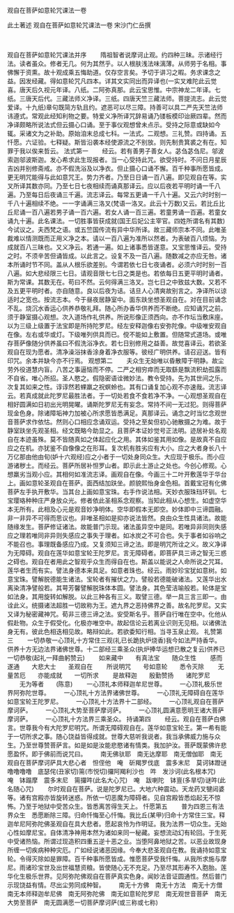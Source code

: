 观自在菩萨如意轮咒课法一卷


此土著述
观自在菩萨如意轮咒课法一卷
宋沙门仁岳撰


　　

观自在菩萨如意轮咒课法并序
　　隋祖智者说摩诃止观。约四种三昧。示诸经行法。读者虽众。修者无几。何为其然乎。以人根肤浅法味漓薄。从师劳于名相。事佛懈于资熏。故十观成乘五悔助道。仅存空言矣。予切于讲习之暇。务求课念之益。因发经藏。得如意轮咒凡四本。详其文实同出而异译也(一实叉难陀此云觉喜。唐天后久视元年译。八纸。二阿弥真那。此云宝思惟。中宗神龙二年译。七纸。三唐天后代。三藏法师义净译。三纸。四唐天竺三藏法师。菩提流志。此云觉爱译。十九纸)章句既简方轨且约。遮恶可以尽三障。持善可以具二严先天竺法师讳遵式。常观此经知利物之要。特爱义净所译咒辞易诵乃镂板模印诒厥四辈。然而净译颇略所说法式但云摄心口诵。至于事仪观想曾未点示。受持之际意或缺如今辄。采诸文为之补助。原始洎末总成七科。一法式。二观想。三礼赞。四持诵。五忏愿。六证验。七释疑。斯皆沿袭本经使源流之不别放。则先制贵箕裘之有在。知罪于我以俟来哲云。
法式第一
　　经云。若有善男子善女人。苾刍苾刍尼。邬波索迦邬波斯迦。发心希求此生现报者。当一心受持此咒。欲受持时。不问日月星辰吉凶并别修斋戒。亦不假洗浴及以净衣。但止摄心口诵不懈。百千种事所愿皆成。更无明咒能得与此如意咒王。势力齐者。乃至日日诵一百八遍。即见观自在等。实叉所译其数亦同。乃至七日七夜相续而诵真那译云。应以后夜若平明时诵一千八遍。乃至每日后夜诵三千遍。流志译云。每常五更诵一千八十遍。又云六时时别一千八十遍相续不绝。一一字诵满三洛叉(梵语一洛叉。此云十万数)又云。若比丘比丘尼诵一百八遍若男子诵一百六遍。若女人诵一百三遍。若童男诵一百遍。若童女诵九十遍。此名课法。一切胜事皆获成就(国王后妃公主宰官。四姓所谓名有其数)今试议之。夫西梵之语。或五竺国传流有异中华所译。故三藏师宗本不同。此唯圣裁难以情测既而正用义净之本。请以一百八遍为准所以然者。为表破百八烦恼。为成就百八三昧也。又义净云。若通一遍。如上诸事悉皆遂意。又宝思惟译云。受持之时。不须辛苦但诵皆成。以此言之。设复不及一百八遍。随数减之亦应无咎。诸本所诵时节不同。盖从人根乐欲差别。今谓若依七日七夜诵者。必须六时时别一百八遍。如大悲经限三七日。请观音限七七日之类是也。若依每日五更平明时诵者。斯为常课。其数无在。苟曰不然。云何得满三洛叉。岂七日之中致兹大数。又若不及五更平明时者。亦自随意。良以后夜为诘。诘旦人心清爽故别言之。净译所以谅适时之宽也。按流志本。今于昼夜居静室中。面东趺坐想圣观自在。对在目前诵念不乱。烧沉水香运心供养恭敬礼拜。随心所办香华供养而不断绝。应知诵咒之前。须于静室摄心观想。次入道场作礼供养。所说形像正须西向。亦不作坛当敷床座。以为三级上级置于法宝即是所持陀罗尼。经左安释迦像右安弥陀像。中级唯安观自在像。左右或华或灯。下级唯列供具而已。傥不能如上敷置。但随常式道场。或唯存菩萨像随分供养虽曰不假洗浴净衣。若七日别修用之益善。故觉喜译云。若欲圣观自在现为愿者。清净澡浴抹香涂身着净衣服等。彼经广明供养。请召迎送。皆有印咒。余本并缺今亦不行焉。
观想第二
　　夫众生无始唯以昏散障于明静。故尘劳外役道慧内盲。八苦之事逼恼而不停。二严之相穷瘁而无取繇是飘流积劫孤露而不自省。唯心所招。圣人愍之。假隐密语诠微妙法。教令受持。先为其世间之乐。次复其如来之性。谆谆然若蜾羸之祝螟蛉也。其有口诵复加心观不亦速哉。流志译云。若真成就此陀罗尼最胜法者。于一切处若食不食若净不净。一心观想圣观自在相好圆满如日初出光明晃曜。诵斯陀罗尼无有妄念。常持不间一无过犯。则得菩萨现金色身。除诸障垢神力加被心所求愿皆悉满足。真那译云。诵念之时当忆念观世音菩萨求作依怙。然则心口相应念诵双运。受持之至矣但初心驰散摄之为难。故于静室趺坐先观圣相。经文既略今助显之。且菩萨本证妙觉号正法明。迹居补处名观自在本迹虽殊。莫不皆随真如之体起应化之用。其体如鉴其用如像。是故真不自应应之在机。亦犹鉴不自像像之在形耳。复次机有胜劣应有大小。应之大者身长八十万亿那由他由旬(妒十六观经)应之小者于一切处身同众生。大应现于极乐。而小应游诸秽土。而经云。菩萨所居补怛罗山者。即示此土游止之处也。今创心修观。心想羸劣当观小应。其相何如准流志译。画观自在像。今画三十二叶开敷莲华于华台上。画如意轮圣观自在菩萨。面西结加趺坐。颜貌熙怡身金色相。首戴宝冠有化佛菩萨左手执开敷华。当其台上画如意宝珠。右手作说法相。天妙衣服珠珰环钏。七宝璎珞种种庄严身放众光。修者依此圣相系念观察。当知此相从心想生。如虚空华本无所有。此相及心元是观音妙净明体。空华即假本无即空。妙体即中三谛圆融。非一非异不可得而思议也。非唯圣相如是抑亦说法皆然。良由众生性具诸法。故能随缘发生。菩萨修证诸法。故能普门示现。诸法虽异空中是同。若唯异非同则失感应之理若唯同非异则失感应之事失于理者。如冰炭之不可合也。失于事者如谷响之不能召也。事理既备感应乃成。又复须知三谛之法。即是明咒所诠之义。故义净译为无障碍。观自在莲华如意宝轮王陀罗尼。言无障碍者。即菩萨具三谛之智无三惑之碍也。观自在者用此之智观乎众生而得自在也。斯盖以能说之人命所说之咒耳。莲华者生而有实。譬法身德本来具足。如意者珠也。经云。雨妙珍宝犹如意树。如意宝珠。譬解脱德能生诸法。宝轮者有摧伏之力。譬般若德能破诸法。又莲华出水离染清净譬般若。其萼芳馨譬解脱珠体本圆。譬法身。其色莹洁喻般若。轮体是宝如法身。其用旋转如解脱。以此三种各有三义。取譬三德。举一具三言三即一。由诠此义。统摄诸法超胜一切故称为王。遮九界之恶持佛界之善。故名陀罗尼。又实又译为秘密藏神咒。荀非三德三谛之法。安受斯名乎。菩萨自行唯在空中。化他从假赴物。众生于假受化。化极亦唯空中。故起信论云若离业识则无见相。以诸佛法身无有。彼此色相迭相见故。略辩如此。若欲委知行相。当寻玉泉止观。
礼赞第三
　　一切恭敬一心顶礼十方常住三观(礼已长跪执炉烧香)我今如法严持香华。供养十方无边法界诸佛世尊。十二部经三乘圣众(执炉捧华运想已散之复云)供养已一切恭敬(起礼一拜曲躬赞云)
　　如来藏中　　有真法宝　　随众生性
　　感而遂通　　大悲大士　　圣观自在
　　所说明咒　　号如意轮　　悉令灭除
　　无量苦厄　　亦能成就　　一切所求
　　是故释迦　　殷勤赞扬　　诸陀罗尼
　　无为等者　　(陈意)
　　一心顶礼本师释迦牟尼世尊。
　　一心顶礼极乐世界阿弥陀世尊。
　　一心顶礼十方法界诸佛世尊。
　　一心顶礼无障碍自在莲华如意宝轮王陀罗尼。
　　一心顶礼十方法界十二部经。
　　一心顶礼观自在菩萨摩诃萨。
　　一心顶礼大势至菩萨摩诃萨。
　　一心顶礼圆满意愿明王诸大菩萨摩诃萨。
　　一心顶礼十方法界三乘圣众。
持诵第四
　　经云。观自在菩萨白佛言。世尊我今有大陀罗尼明咒。所谓无障碍观自在。莲华如意宝轮王。第一希有能于一切所求之事。随心饶益皆得成就。世尊大慈听我说者。我当承佛威力施与众生。乃至世尊赞菩萨言。如是如是汝能悲愍诸有情类。我加护汝。菩萨既蒙佛许悲愿盈怀。即于佛前而说咒曰。
　　南无佛驮耶　南无达摩耶　南无僧伽耶　南无观自在菩萨摩诃萨具大悲心者　怛侄他　唵　斫羯罗伐底　震多末尼　莫诃钵蹬谜　噜噜噜噜　底瑟侘(丑家切)篅(市悦切)攞阿羯利沙也　吽　发沙诃(此名根本咒)　唵　钵蹋摩　震多末尼　篅攞吽(此名大心咒)　唵　跋喇陀　钵亶(多旱切)谜吽(此名随心咒)
　　尔时观自在菩萨。说是陀罗尼已。大地六种震动。天龙药叉犍闼婆等。诸有宫殿亦皆旋转迷惑。所依一切恶魔为障碍者。见自宫殿皆悉焰起无不惊怖。乃至于地狱中受苦众生。皆悉离苦得生天上。
忏愿第五
　　普为四恩三有法界众生　悉愿断除三障。归命忏悔至心忏悔。我比丘(某甲)归命十方常住三宝。释迦牟尼阿弥陀佛圣观自在具大悲者。愿起哀怜为作明证。我为法界一切众生。无始心性如摩尼宝。自体清净神用本然为诸如来同一秘藏。妄想流动幻有轮回。于生死中受诸热恼。所谓过现造积四重五逆十恶之业。当堕阿鼻地狱之苦。以恶业故现身所缠一切疾病种种灾厄。广如经说诸恶因缘。今奉大悲圣观自在教。我诵持如意宝轮。令得灭除如是罪障。百千种事所愿皆成。惟愿菩萨受我忏悔。从我所求施与摩尼。雨诸珍宝世及出世福慧资粮。皆使随心无不充足。乃至尽其形寿不入胞胎。莲华化生极乐世界。见阿弥陀佛观自在菩萨真实色身。闻妙法音证圆通性。然后普门示现饶益有情。尽出尘劳同成种智。
　　南无十方佛　南无十方法　南无十方僧　南无本师释迦牟尼佛　南无阿弥陀佛　南无如意轮陀罗尼　南无观世音菩萨　南无大势至菩萨　南无圆满愿一切菩萨摩诃萨(或三称或七称)
